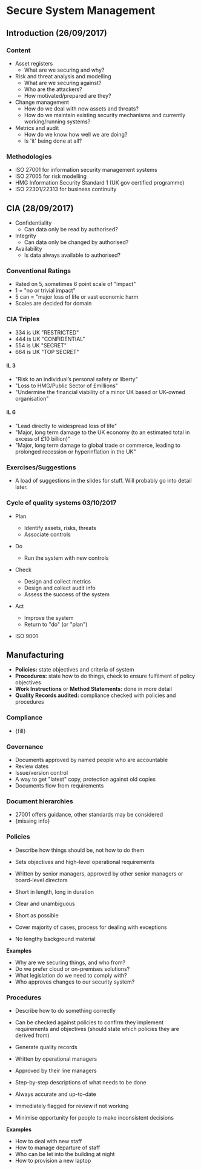 # Secure System Management

## Introduction (26/09/2017)

### Content
- Asset registers
  - What are we securing and why?
- Risk and threat analysis and modelling
  - What are we securing against?
  - Who are the attackers?
  - How motivated/prepared are they?
- Change management
  - How do we deal with new assets and threats?
  - How do we maintain existing security mechanisms and currently working/running systems?
- Metrics and audit
  - How do we know how well we are doing?
  - Is 'it' being done at all?

### Methodologies
- ISO 27001 for information security management systems
- ISO 27005 for risk modelling
- HMG Information Security Standard 1 (UK gov certified programme)
- ISO 22301/22313 for business continuity

## CIA (28/09/2017)
- Confidentiality
  - Can data only be read by authorised?
- Integrity
  - Can data only be changed by authorised?
- Availability
  - Is data always available to authorised?

### Conventional Ratings
- Rated on 5, sometimes 6 point scale of "impact"
- 1 = "no or trivial impact"
- 5 can = "major loss of life or vast economic harm
- Scales are decided for domain

### CIA Triples
- 334 is UK "RESTRICTED"
- 444 is UK "CONFIDENTIAL"
- 554 is UK "SECRET"
- 664 is UK "TOP SECRET"

#### IL 3
- "Risk to an individual’s personal safety or liberty"
- "Loss to HMG/Public Sector of £millions"
- "Undermine the financial viability of a minor UK based or UK-owned organisation"

#### IL 6
- "Lead directly to widespread loss of life"
- "Major, long term damage to the UK economy (to an estimated total in excess of £10 billion)"
- "Major, long term damage to global trade or commerce, leading to prolonged recession or hyperinflation in the UK"

### Exercises/Suggestions
- A load of suggestions in the slides for stuff. Will probably go into detail later.

### Cycle of quality systems 03/10/2017
- Plan
  - Identify assets, risks, threats
  - Associate controls
- Do
  - Run the system with new controls
- Check
  - Design and collect metrics
  - Design and collect audit info
  - Assess the success of the system
- Act
  - Improve the system
  - Return to "do" (or "plan")


- ISO 9001

## Manufacturing
- **Policies:** state objectives and criteria of system
- **Procedures:** state how to do things, check to ensure fulfilment of policy objectives
- **Work Instructions** or **Method Statements:** done in more detail
- **Quality Records audited:** compliance checked with policies and procedures

### Compliance
- {fill}

### Governance
- Documents approved by named people who are accountable
- Review dates
- Issue/version control
- A way to get "latest" copy, protection against old copies
- Documents flow from requirements

### Document hierarchies
- 27001 offers guidance, other standards may be considered
- {missing info}

### Policies
- Describe how things should be, not how to do them
- Sets objectives and high-level operational requirements
- Written by senior managers, approved by other senior managers or board-level directors
- Short in length, long in duration


- Clear and unambiguous
- Short as possible
- Cover majority of cases, process for dealing with exceptions
- No lengthy background material


**Examples**
- Why are we securing things, and who from?
- Do we prefer cloud or on-premises solutions?
- What legislation do we need to comply with?
- Who approves changes to our security system?

### Procedures
- Describe how to do something correctly
- Can be checked against policies to confirm they implement requirements and objectives (should state which policies they are derived from)
- Generate quality records
- Written by operational managers
- Approved by their line managers


- Step-by-step descriptions of what needs to be done
- Always accurate and up-to-date
- Immediately flagged for review if not working
- Minimise opportunity for people to make inconsistent decisions


**Examples**
- How to deal with new staff
- How to manage departure of staff
- Who can be let into the building at night
- How to provision a new laptop
